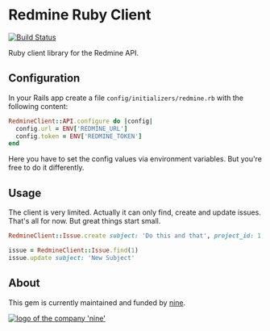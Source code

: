 # Redmine Ruby Client

[![Build Status](https://travis-ci.org/ninech/nine-redmine-client.svg?branch=master)](https://travis-ci.org/ninech/nine-redmine-client)

Ruby client library for the Redmine API.

## Configuration

In your Rails app create a file `config/initializers/redmine.rb` with the following content:

```ruby
RedmineClient::API.configure do |config|
  config.url = ENV['REDMINE_URL']
  config.token = ENV['REDMINE_TOKEN']
end
```

Here you have to set the config values via environment variables. But you're free to do it differently.

## Usage

The client is very limited. Actually it can only find, create and update issues. That's all for now. But
great things start small.

```ruby
RedmineClient::Issue.create subject: 'Do this and that', project_id: 1

issue = RedmineClient::Issue.find(1)
issue.update subject: 'New Subject'
```

## About

This gem is currently maintained and funded by [nine](https://nine.ch).

[![logo of the company 'nine'](https://logo.apps.at-nine.ch/Dmqied_eSaoBMQwk3vVgn4UIgDo=/trim/500x0/logo_claim.png)](https://www.nine.ch)
